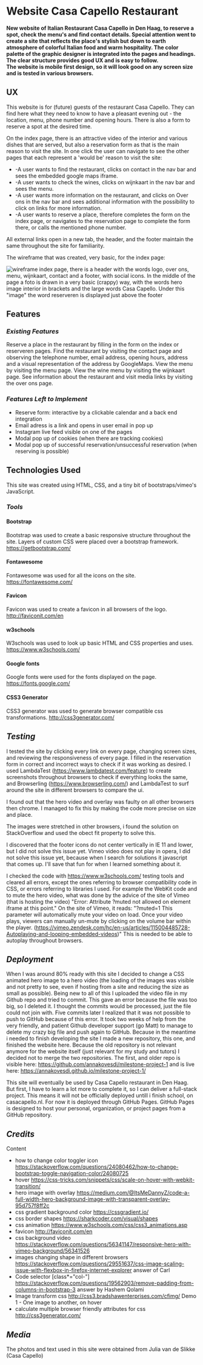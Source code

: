 # **Website Casa Capello Restaurant**

**New website of Italian Restaurant Casa Capello in Den Haag, to reserve a spot, check the menu's and find contact details. 
Special attention went to create a site that reflects the place's stylish but down to earth atmosphere of colorful Italian food and warm hospitality. 
The color palette of the graphic designer is integrated into the pages and headings. The clear structure provides good UX and is easy to follow.  
The website is mobile first design, so it will look good on any screen size and is tested in various browsers.**

## UX

This website is for (future) guests of the restaurant Casa Capello. They can find here what they need to know to have a pleasant evening out - the location, menu, 
phone number and opening hours. There is also a form to reserve a spot at the desired time.

On the index page, there is an attractive video of the interior and various dishes that are served, but also a reservation form as that is the main reason to visit the site. In one click the user can navigate to see the other pages that each represent a 'would be' reason to visit the site: 
* -A user wants to find the restaurant, clicks on contact in the nav bar and sees the embedded google maps iframe.
* -A user wants to check the wines, clicks on wijnkaart in the nav bar and sees the menu.
* -A user wants more information on the restaurant, and clicks on Over ons in the nav bar and sees additional information with the possibility to click on links for more information.
* -A user wants to reserve a place, therefore completes the form on the index page, or navigates to the reservation page to complete the form there, or calls the mentioned phone number. 

All external links open in a new tab, the header, and the footer maintain the same throughout the site for familiarity.

The wireframe that was created, very basic, for the index page:

![wireframe index page, there is a header with the words logo, over ons, menu, wijnkaart, contact and a footer, with social icons. In the middle of the page a foto is drawn in a very basic (crappy) way, with the words hero image interior in brackets and the large words Casa Capello. Under this "image" the word reserveren is displayed just above the footer](https://res.cloudinary.com/lavishnessjumpy/image/upload/v1604005411/untitled_elaa8w.png "wireframe index page")

## Features

### *Existing Features*
Reserve a place in the restaurant by filling in the form on the index or reserveren pages.
Find the restaurant by visiting the contact page and observing the telephone number, email address, opening hours, address and a visual representation of the address by GoogleMaps.
View the menu by visiting the menu page.
View the wine menu by visiting the wijnkaart page.
See information about the restaurant and visit media links by visiting the over ons page.

### *Features Left to Implement*
* Reserve form: interactive by a clickable calendar and a back end integration
* Email adress is a link and opens in user email in pop up
* Instagram live feed visible on one of the pages
* Modal pop up of cookies (when there are tracking cookies)
* Modal pop up of successful reservation/unsuccessful reservation (when reserving is possible)

## Technologies Used
This site was created using HTML, CSS, and a tiny bit of bootstraps/vimeo's JavaScript.

### *Tools*
#### Bootstrap
Bootstrap was used to create a basic responsive structure throughout the site. Layers of custom CSS were placed over a bootstrap framework.  
https://getbootstrap.com/

#### Fontawesome
Fontawesome was used for all the icons on the site.  
https://fontawesome.com/

#### Favicon
Favicon was used to create a favicon in all browsers of the logo.  
http://faviconit.com/en

#### w3schools
W3schools was used to look up basic HTML and CSS properties and uses.
https://www.w3schools.com/

#### Google fonts 
Google fonts were used for the fonts displayed on the page.  
https://fonts.google.com/

#### CSS3 Generator
CSS3 generator was used to generate browser compatible css transformations. 
http://css3generator.com/



## *Testing*
I tested the site by clicking every link on every page, changing screen sizes, and reviewing the responsiveness of every page.
I filled in the reservation form in correct and incorrect ways to check if it was working as desired.
I used LambdaTest (https://www.lambdatest.com/feature) to create screenshots throughout browsers to check if everything looks the same, and 
Browserling (https://www.browserling.com/) and LambdaTest to surf around the site in different browsers to compare the ui. 

I found out that the hero video and overlay was faulty on all other browsers then chrome. I managed to fix this by making the code more precise on size and place.

The images were stretched in other browsers, i found the solution on StackOverflow and used the obect fit property to solve this. 

I discovered that the footer icons do not center vertically in IE 11 and lower, but I did not solve this issue yet.
Vimeo video does not play in opera, I did not solve this issue yet, because when I search for solutions it javascript that comes up.
I'll save that fun for when I learned something about it. 

I checked the code with https://www.w3schools.com/ testing tools and cleared all errors, except the ones referring to browser compatibility code in CSS, or errors referring to libraries I used. 
For example the WebKit code and to mute the hero video, what was done by the advice of the site of Vimeo (that is hosting the video)
"Error: Attribute ?muted not allowed on element iframe at this point."
On the site of Vimeo, it reads: "?muted=1 This parameter will automatically mute your video on load. Once your video plays, viewers can manually un-mute by clicking on the volume bar within the player.
(https://vimeo.zendesk.com/hc/en-us/articles/115004485728-Autoplaying-and-looping-embedded-videos)" This is needed to be able to autoplay throughout browsers.

## *Deployment*
When I was around 80% ready with this site I decided to change a CSS animated hero image to a hero video (the loading of the images was visible and not pretty to see, 
even if hosting from a site and reducing the size as small as possible). Being new to all of this I uploaded the video file in my Github repo and tried to commit. This gave an error because the file was too big, so I deleted it. I thought the commits would be processed, just the file could not join with. Five commits later I realized that it was not possible to push to GitHub because of this error.
It took two weeks of help from the very friendly, and patient Github developer support (go Matt) to manage to delete my crazy big file and push again to GitHub. Because in the meantime i needed to
finish developing the site I made a new repository, this one, and finished the website here. Because the old repository is not relevant anymore for the website itself (just relevant for my study and tutors) I decided not to merge the two repositories. The first, and older repo is visible here:
https://github.com/annakovesdi/milestone-project-1
and is live here: 
https://annakovesdi.github.io/milestone-project-1/


This site will eventually be used by Casa Capello restaurant in Den Haag. But first, I have to learn a lot more to complete it, so I can deliver a full-stack project. This means it will not be officially deployed untill i finish school,
on casacapello.nl. For now it is deployed through GitHub Pages. GitHub Pages is designed to host your personal, organization, or project pages from a GitHub repository.

## *Credits*
Content
* how to change color toggler icon 
https://stackoverflow.com/questions/24080462/how-to-change-bootstrap-toggle-navigation-color/24080725
* hover 
https://css-tricks.com/snippets/css/scale-on-hover-with-webkit-transition/
* hero image with overlay
https://medium.com/@ItsMeDannyZ/code-a-full-width-hero-background-image-with-transparent-overlay-95d757f8ff2c
* css gradient background color 
https://cssgradient.io/
* css border shapes
https://sharkcoder.com/visual/shapes
* css animation
https://www.w3schools.com/css/css3_animations.asp
* favicon
http://faviconit.com/en
* css background video
https://stackoverflow.com/questions/56341147/responsive-hero-with-vimeo-background/56341526
* images changing shape in different browsers
https://stackoverflow.com/questions/29551637/css-image-scaling-issue-with-flexbox-in-firefox-internet-explorer answer of Carl
* Code selector [class*="col-"]
https://stackoverflow.com/questions/19562903/remove-padding-from-columns-in-bootstrap-3 answer by Hashem Qolami
* Image transform css
http://css3.bradshawenterprises.com/cfimg/ Demo 1 - One image to another, on hover
* calculate multiple browser friendly attributes for css 
http://css3generator.com/


## *Media*
The photos and text used in this site were obtained from Julia van de Slikke (Casa Capello)
